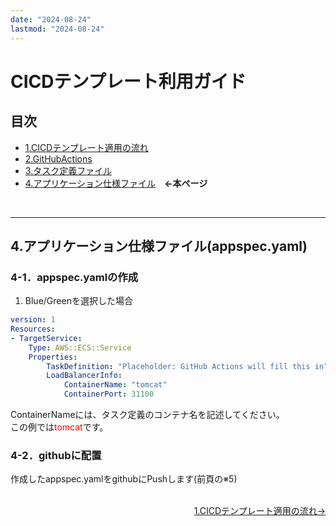 ```yaml
---
date: "2024-08-24"
lastmod: "2024-08-24"
---
```


# CICDテンプレート利用ガイド
## 目次
- [1.CICDテンプレート適用の流れ](/fluentbit/#1テンプレート適用の流れ)　
- [2.GitHubActions](/cicd/actions)
- [3.タスク定義ファイル](/cicd/taskdef)
- [4.アプリケーション仕様ファイル](/cicd/appspec)　**←本ページ**
<br>

---

## 4.アプリケーション仕様ファイル(appspec.yaml)

### 4-1．appspec.yamlの作成

1. Blue/Greenを選択した場合  

```yml
version: 1
Resources:
- TargetService:
    Type: AWS::ECS::Service
    Properties:
        TaskDefinition: "Placeholder: GitHub Actions will fill this in"
        LoadBalancerInfo: 
            ContainerName: "tomcat"
            ContainerPort: 31100
```

ContainerNameには、タスク定義のコンテナ名を記述してください。  
この例では<span style="color: red; ">tomcat</span>です。  

### 4-2．githubに配置
作成したappspec.yamlをgithubにPushします(前頁の※5)


<br>

<!--
<p style="margin-top: 20em"></p>  
-->
<div style="display: flex; justify-content: space-between;">
  <div style="text-align: center;">
  </div>
  <div style="text-align: center;">
　　<a href="./index">1.CICDテンプレート適用の流れ→</a>
  </div>
</div>


